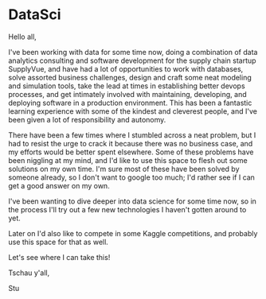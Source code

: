 # DataSci

Hello all, 

I've been working with data for some time now, doing a combination of data analytics consulting and software development for the supply chain startup SupplyVue, and have had a lot of opportunities to work with databases, solve assorted business challenges, design and craft some neat modeling and simulation tools, take the lead at times in establishing better devops processes, and get intimately involved with maintaining, developing, and deploying software in a production environment. This has been a fantastic learning experience with some of the kindest and cleverest people, and I've been given a lot of responsibility and autonomy. 

There have been a few times where I stumbled across a neat problem, but I had to resist the urge to crack it because there was no business case, and my efforts would be better spent elsewhere. Some of these problems have been niggling at my mind, and I'd like to use this space to flesh out some solutions on my own time. I'm sure most of these have been solved by someone already, so I don't want to google too much; I'd rather see if I can get a good answer on my own. 

I've been wanting to dive deeper into data science for some time now, so in the process I'll try out a few new technologies I haven't gotten around to yet. 

Later on I'd also like to compete in some Kaggle competitions, and probably use this space for that as well. 
 
Let's see where I can take this! 
 
Tschau y'all, 

Stu